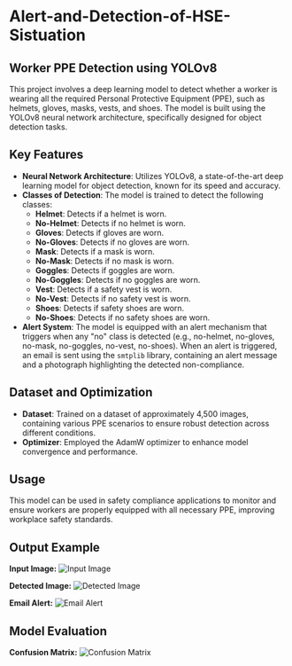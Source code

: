 # Alert-and-Detection-of-HSE-Sistuation
## Worker PPE Detection using YOLOv8

This project involves a deep learning model to detect whether a worker is wearing all the required Personal Protective Equipment (PPE), such as helmets, gloves, masks, vests, and shoes. The model is built using the YOLOv8 neural network architecture, specifically designed for object detection tasks.

## Key Features

- **Neural Network Architecture**: Utilizes YOLOv8, a state-of-the-art deep learning model for object detection, known for its speed and accuracy.
- **Classes of Detection**: The model is trained to detect the following classes:
  - **Helmet**: Detects if a helmet is worn.
  - **No-Helmet**: Detects if no helmet is worn.
  - **Gloves**: Detects if gloves are worn.
  - **No-Gloves**: Detects if no gloves are worn.
  - **Mask**: Detects if a mask is worn.
  - **No-Mask**: Detects if no mask is worn.
  - **Goggles**: Detects if goggles are worn.
  - **No-Goggles**: Detects if no goggles are worn.
  - **Vest**: Detects if a safety vest is worn.
  - **No-Vest**: Detects if no safety vest is worn.
  - **Shoes**: Detects if safety shoes are worn.
  - **No-Shoes**: Detects if no safety shoes are worn.
- **Alert System**: The model is equipped with an alert mechanism that triggers when any "no" class is detected (e.g., no-helmet, no-gloves, no-mask, no-goggles, no-vest, no-shoes). When an alert is triggered, an email is sent using the `smtplib` library, containing an alert message and a photograph highlighting the detected non-compliance.

## Dataset and Optimization

- **Dataset**: Trained on a dataset of approximately 4,500 images, containing various PPE scenarios to ensure robust detection across different conditions.
- **Optimizer**: Employed the AdamW optimizer to enhance model convergence and performance.

## Usage

This model can be used in safety compliance applications to monitor and ensure workers are properly equipped with all necessary PPE, improving workplace safety standards.

## Output Example

**Input Image:**
![Input Image](https://i.imgur.com/xHrUzWX.jpeg)

**Detected Image:**
![Detected Image](https://i.imgur.com/3isqLC5.png)

**Email Alert:**
![Email Alert](https://i.imgur.com/T765Nsz.png)

## Model Evaluation

**Confusion Matrix:**
![Confusion Matrix](https://i.imgur.com/WPiCSXE.png)
